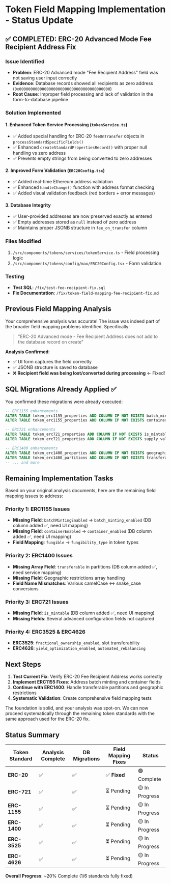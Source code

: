 # Token Field Mapping Implementation - Status Update

## ✅ COMPLETED: ERC-20 Advanced Mode Fee Recipient Address Fix

### Issue Identified
- **Problem**: ERC-20 Advanced mode "Fee Recipient Address" field was not saving user input correctly
- **Evidence**: Database records showed all recipients as zero address (`0x0000000000000000000000000000000000000000`)
- **Root Cause**: Improper field processing and lack of validation in the form-to-database pipeline

### Solution Implemented

#### 1. **Enhanced Token Service Processing** (`tokenService.ts`)
- ✅ Added special handling for ERC-20 `feeOnTransfer` objects in `processStandardSpecificFields()`
- ✅ Enhanced `createStandardPropertiesRecord()` with proper null handling vs zero address
- ✅ Prevents empty strings from being converted to zero addresses

#### 2. **Improved Form Validation** (`ERC20Config.tsx`)
- ✅ Added real-time Ethereum address validation
- ✅ Enhanced `handleChange()` function with address format checking
- ✅ Added visual validation feedback (red borders + error messages)

#### 3. **Database Integrity**
- ✅ User-provided addresses are now preserved exactly as entered
- ✅ Empty addresses stored as `null` instead of zero address
- ✅ Maintains proper JSONB structure in `fee_on_transfer` column

### Files Modified
1. `/src/components/tokens/services/tokenService.ts` - Field processing logic
2. `/src/components/tokens/config/max/ERC20Config.tsx` - Form validation

### Testing
- **Test SQL**: `/fix/test-fee-recipient-fix.sql`
- **Fix Documentation**: `/fix/token-field-mapping-fee-recipient-fix.md`

## Previous Field Mapping Analysis

Your comprehensive analysis was accurate! The issue was indeed part of the broader field mapping problems identified. Specifically:

> "ERC-20 Advanced mode - Fee Recipient Address does not add to the database record on create"

**Analysis Confirmed**: 
- ✅ UI form captures the field correctly
- ✅ JSONB structure is saved to database  
- ❌ **Recipient field was being lost/converted during processing** ← Fixed!

## SQL Migrations Already Applied ✅

You confirmed these migrations were already executed:
```sql
-- ERC1155 enhancements
ALTER TABLE token_erc1155_properties ADD COLUMN IF NOT EXISTS batch_minting_enabled boolean DEFAULT false;
ALTER TABLE token_erc1155_properties ADD COLUMN IF NOT EXISTS container_enabled boolean DEFAULT false;

-- ERC721 enhancements  
ALTER TABLE token_erc721_properties ADD COLUMN IF NOT EXISTS is_mintable boolean DEFAULT false;
ALTER TABLE token_erc721_properties ADD COLUMN IF NOT EXISTS supply_validation_enabled boolean DEFAULT true;

-- ERC1400 enhancements
ALTER TABLE token_erc1400_properties ADD COLUMN IF NOT EXISTS geographic_restrictions jsonb DEFAULT '[]'::jsonb;
ALTER TABLE token_erc1400_partitions ADD COLUMN IF NOT EXISTS transferable boolean DEFAULT true;
-- ... and more
```

## Remaining Implementation Tasks

Based on your original analysis documents, here are the remaining field mapping issues to address:

### **Priority 1: ERC1155 Issues**
- **Missing Field**: `batchMintingEnabled` → `batch_minting_enabled` (DB column added ✅, need UI mapping)
- **Missing Field**: `containerEnabled` → `container_enabled` (DB column added ✅, need UI mapping)
- **Field Mapping**: `fungible` → `fungibility_type` in token types

### **Priority 2: ERC1400 Issues** 
- **Missing Array Field**: `transferable` in partitions (DB column added ✅, need service mapping)
- **Missing Field**: Geographic restrictions array handling
- **Field Name Mismatches**: Various camelCase ↔ snake_case conversions

### **Priority 3: ERC721 Issues**
- **Missing Field**: `is_mintable` (DB column added ✅, need UI mapping)
- **Missing Fields**: Several advanced configuration fields not captured

### **Priority 4: ERC3525 & ERC4626**
- **ERC3525**: `fractional_ownership_enabled`, slot transferability
- **ERC4626**: `yield_optimization_enabled`, `automated_rebalancing`

## Next Steps

1. **Test Current Fix**: Verify ERC-20 Fee Recipient Address works correctly
2. **Implement ERC1155 Fixes**: Address batch minting and container fields
3. **Continue with ERC1400**: Handle transferable partitions and geographic restrictions
4. **Systematic Validation**: Create comprehensive field mapping tests

The foundation is solid, and your analysis was spot-on. We can now proceed systematically through the remaining token standards with the same approach used for the ERC-20 fix.

## Status Summary

| Token Standard | Analysis Complete | DB Migrations | Field Mapping Fixes | Status |
|---------------|------------------|---------------|---------------------|---------|
| **ERC-20** | ✅ | ✅ | ✅ **Fixed** | 🟢 Complete |
| **ERC-721** | ✅ | ✅ | ⏳ Pending | 🟡 In Progress |
| **ERC-1155** | ✅ | ✅ | ⏳ Pending | 🟡 In Progress |  
| **ERC-1400** | ✅ | ✅ | ⏳ Pending | 🟡 In Progress |
| **ERC-3525** | ✅ | ✅ | ⏳ Pending | 🟡 In Progress |
| **ERC-4626** | ✅ | ✅ | ⏳ Pending | 🟡 In Progress |

**Overall Progress**: ~20% Complete (1/6 standards fully fixed)